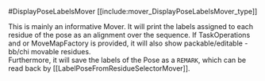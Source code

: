 #DisplayPoseLabelsMover
[[include:mover_DisplayPoseLabelsMover_type]]

This is mainly an informative Mover. It will print the labels assigned to each residue of the pose as an alignment over the sequence. If TaskOperations and or MoveMapFactory is provided, it will also show packable/editable - bb/chi movable residues.  
Furthermore, it will save the labels of the Pose as a `REMARK`, which can be read back by [[LabelPoseFromResidueSelectorMover]].